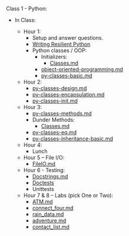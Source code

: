 Class 1 - Python:
-   In Class:

    -   Hour 1:
        -   Setup and answer questions.
        -   [Writing Resilient Python](training_docs/writing_resilient_python.md)
        -   Python classes / OOP:
            -   Initializers:
                -   [Classes.md](training_docs/Classes.md)
            -   [object-oriented-programming.md](training_docs/object-oriented-programming.md)
            -   [py-classes-basic.md](training_docs/py-classes-basic.md)
    -   Hour 2:
        -   [py-classes-design.md](training_docs/py-classes-design.md)
        -   [py-classes-encapsulation.md](training_docs/py-classes-encapsulation.md)
        -   [py-classes-init.md](training_docs/py-classes-init.md)
    -   Hour 3:
        -   [py-classes-methods.md](training_docs/py-classes-methods.md)
        -   Dunder Methods:
            -   [Classes.md](training_docs/Classes.md)
        -   [py-classes-eq.md](training_docs/py-classes-eq.md)
        -   [py-classes-inheritance-basic.md](training_docs/py-classes-inheritance-basic.md)
    -   Hour 4:
        -   Lunch
    -   Hour 5 – File I/O:
        -   [FileIO.md](training_docs/FileIO.md)
    -   Hour 6 - Testing:
        -   [Docstrings.md](training_docs/Docstrings.md)
        -   [Doctests](training_docs/Docstests.md)
        -   Unittests
    -   Hour 7 & 8 – Labs (pick One or Two):
        -   [ATM.md](training_docs/labs/ATM.md)
        -   [connect_four.md](training_docs/labs/connect_four.md)
        -   [rain_data.md](training_docs/labs/rain_data.md)
        -   [adventure.md](training_docs/labs/adventure.md)
        -   [contact_list.md](training_docs/labs/contact_list.md)


